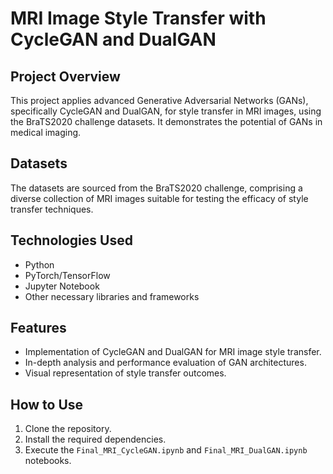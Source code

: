 # MRI Image Style Transfer with CycleGAN and DualGAN

## Project Overview
This project applies advanced Generative Adversarial Networks (GANs), specifically CycleGAN and DualGAN, for style transfer in MRI images, using the BraTS2020 challenge datasets. It demonstrates the potential of GANs in medical imaging.

## Datasets
The datasets are sourced from the BraTS2020 challenge, comprising a diverse collection of MRI images suitable for testing the efficacy of style transfer techniques.

## Technologies Used
- Python
- PyTorch/TensorFlow
- Jupyter Notebook
- Other necessary libraries and frameworks

## Features
- Implementation of CycleGAN and DualGAN for MRI image style transfer.
- In-depth analysis and performance evaluation of GAN architectures.
- Visual representation of style transfer outcomes.

## How to Use
1. Clone the repository.
2. Install the required dependencies.
3. Execute the `Final_MRI_CycleGAN.ipynb` and `Final_MRI_DualGAN.ipynb` notebooks.



